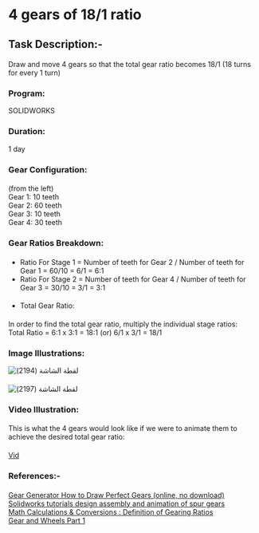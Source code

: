 # 4 gears of 18/1 ratio
#### 
## Task Description:-
####
Draw and move 4 gears so that the total gear ratio becomes 18/1 (18 turns for every 1 turn)
#### 
### Program:
SOLIDWORKS
#### 
### Duration:
1 day
####
### Gear Configuration:
#### 
(from the left)  
Gear 1: 10 teeth  
Gear 2: 60 teeth    
Gear 3: 10 teeth  
Gear 4: 30 teeth  
#### 
### Gear Ratios Breakdown:
#### 
- Ratio For Stage 1 = Number of teeth for Gear 2 / Number of teeth for Gear 1 = 60/10 = 6/1 = 6:1
- Ratio For Stage 2 = Number of teeth for Gear 4 / Number of teeth for Gear 3 = 30/10 = 3/1 = 3:1
####
- Total Gear Ratio:
####
In order to find the total gear ratio, multiply the individual stage ratios:   
Total Ratio = 6:1 x 3:1 = 18:1 (or) 6/1 x 3/1 = 18/1
#### 
### Image Illustrations:
![‏‏لقطة الشاشة (2194)](https://github.com/user-attachments/assets/e274b219-c41c-4586-bf1a-09c9d8787fa2)
#### 
![‏‏لقطة الشاشة (2197)](https://github.com/user-attachments/assets/381111cb-2d7d-4e08-b182-60c90592e940)
#### 
### Video Illustration:
#### 
This is what the 4 gears would look like if we were to animate them to achieve the desired total gear ratio:
#### 
[Vid](https://github.com/user-attachments/assets/d74bb4f4-f5a5-4065-b69a-dd7651589275)
#### 
### References:-
#### 
[Gear Generator How to Draw Perfect Gears (online, no download)](https://youtu.be/dBfvKPmGfwg?si=n_3UX9aDXumbPVnD)  
[Solidworks tutorials design assembly and animation of spur gears](https://youtu.be/oYvFka7EKlw?si=QzR9L4M0Hx5q5wZA)  
[Math Calculations & Conversions : Definition of Gearing Ratios](https://youtu.be/3LssCrLKeXU?si=muIx9sqCT0UcFhkD)  
[Gear and Wheels Part 1](https://youtu.be/D_i3PJIYtuY?si=Tl0f1mT198OG6Sud)  
#### 
